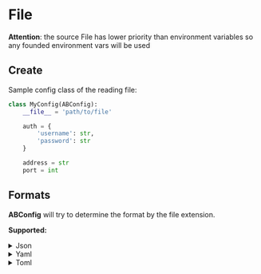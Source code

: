 # File

**Attention**: the source File has lower priority than environment variables so any founded environment vars will be used

## Create

Sample config class of the reading file:

```python
class MyConfig(ABConfig):
    __file__ = 'path/to/file'

    auth = {
        'username': str,
        'password': str
    }

    address = str
    port = int

```

## Formats

**ABConfig** will try to determine the format by the file extension.

**Supported:**

<details>
  <summary>Json</summary>
```json
{
	"auth": {
		"username": "user",
		"password": "pass"
	},
	"address": "0.0.0.0",
	"port": 8000
}
```
</details>


<details>
  <summary>Yaml</summary>
```yaml
auth:
  username: user
  password: pass
address: 0.0.0.0
port: 8000
```
</details>

<details>
  <summary>Toml</summary>
```toml
address = "0.0.0.0"
port = 8000

[auth]
username = "user"
password = "pass"
```
</details>

## Settings

- ```__file__``` - the path to the file;

- ```__file_required__``` - require file, otherwise an exception.

Default:

```python
class MyConfig(ABConfig):
    __file__ = False
    __file_required__ = False

```
______

## Also read

- [**Environment**](env.md)
- [**Vault**](vault.md)
